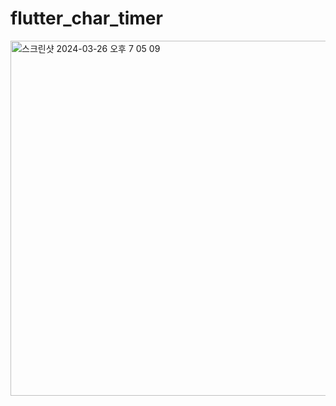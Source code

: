 # flutter_char_timer

<img width="568" alt="스크린샷 2024-03-26 오후 7 05 09" src="https://github.com/ssujjy/flutter_char_timer/assets/132913985/97170a31-f2ed-49d2-ae24-3585186a6cca">
